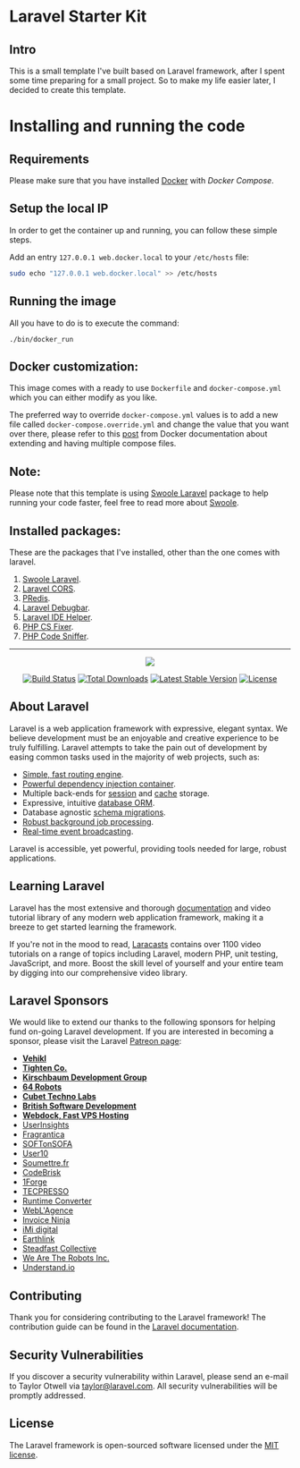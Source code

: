 # Laravel Starter Kit

## Intro

This is a small template I've built based on Laravel framework, after I spent some time preparing for a small project.
So to make my life easier later, I decided to create this template.

# Installing and running the code

## Requirements

Please make sure that you have installed [Docker](https://docker.com) with *Docker Compose*.


## Setup the local IP

In order to get the container up and running, you can follow these simple steps.

Add an entry `127.0.0.1 web.docker.local` to your `/etc/hosts` file:
```bash
sudo echo "127.0.0.1 web.docker.local" >> /etc/hosts
```

## Running the image

All you have to do is to execute the command:

```
./bin/docker_run
```

## Docker customization:

This image comes with a ready to use `Dockerfile` and `docker-compose.yml` which you can either modify as you like.

The preferred way to override `docker-compose.yml` values is to add a new file called `docker-compose.override.yml` 
and change the value that you want over there, please refer to this [post](https://docs.docker.com/compose/extends/#example-use-case) 
from Docker documentation about extending and having multiple compose files.

## Note:

Please note that this template is using [Swoole Laravel](https://github.com/swooletw/laravel-swoole) package to 
help running your code faster, feel free to read more about [Swoole](https://www.swoole.co.uk/#get-started).

## Installed packages:

These are the packages that I've installed, other than the one comes with laravel.

1. [Swoole Laravel](https://github.com/swooletw/laravel-swoole).
1. [Laravel CORS](https://github.com/barryvdh/laravel-cors).
1. [PRedis](https://github.com/nrk/predis).
1. [Laravel Debugbar](https://github.com/barryvdh/laravel-debugbar).
1. [Laravel IDE Helper](https://github.com/barryvdh/laravel-ide-helper).
1. [PHP CS Fixer](https://github.com/friendsofphp/php-cs-fixer).
1. [PHP Code Sniffer](https://github.com/squizlabs/php_codesniffer).

---

<p align="center"><img src="https://laravel.com/assets/img/components/logo-laravel.svg"></p>

<p align="center">
<a href="https://travis-ci.org/laravel/framework"><img src="https://travis-ci.org/laravel/framework.svg" alt="Build Status"></a>
<a href="https://packagist.org/packages/laravel/framework"><img src="https://poser.pugx.org/laravel/framework/d/total.svg" alt="Total Downloads"></a>
<a href="https://packagist.org/packages/laravel/framework"><img src="https://poser.pugx.org/laravel/framework/v/stable.svg" alt="Latest Stable Version"></a>
<a href="https://packagist.org/packages/laravel/framework"><img src="https://poser.pugx.org/laravel/framework/license.svg" alt="License"></a>
</p>

## About Laravel

Laravel is a web application framework with expressive, elegant syntax. We believe development must be an enjoyable and creative experience to be truly fulfilling. Laravel attempts to take the pain out of development by easing common tasks used in the majority of web projects, such as:

- [Simple, fast routing engine](https://laravel.com/docs/routing).
- [Powerful dependency injection container](https://laravel.com/docs/container).
- Multiple back-ends for [session](https://laravel.com/docs/session) and [cache](https://laravel.com/docs/cache) storage.
- Expressive, intuitive [database ORM](https://laravel.com/docs/eloquent).
- Database agnostic [schema migrations](https://laravel.com/docs/migrations).
- [Robust background job processing](https://laravel.com/docs/queues).
- [Real-time event broadcasting](https://laravel.com/docs/broadcasting).

Laravel is accessible, yet powerful, providing tools needed for large, robust applications.

## Learning Laravel

Laravel has the most extensive and thorough [documentation](https://laravel.com/docs) and video tutorial library of any modern web application framework, making it a breeze to get started learning the framework.

If you're not in the mood to read, [Laracasts](https://laracasts.com) contains over 1100 video tutorials on a range of topics including Laravel, modern PHP, unit testing, JavaScript, and more. Boost the skill level of yourself and your entire team by digging into our comprehensive video library.

## Laravel Sponsors

We would like to extend our thanks to the following sponsors for helping fund on-going Laravel development. If you are interested in becoming a sponsor, please visit the Laravel [Patreon page](https://patreon.com/taylorotwell):

- **[Vehikl](https://vehikl.com/)**
- **[Tighten Co.](https://tighten.co)**
- **[Kirschbaum Development Group](https://kirschbaumdevelopment.com)**
- **[64 Robots](https://64robots.com)**
- **[Cubet Techno Labs](https://cubettech.com)**
- **[British Software Development](https://www.britishsoftware.co)**
- **[Webdock, Fast VPS Hosting](https://www.webdock.io/en)**
- [UserInsights](https://userinsights.com)
- [Fragrantica](https://www.fragrantica.com)
- [SOFTonSOFA](https://softonsofa.com/)
- [User10](https://user10.com)
- [Soumettre.fr](https://soumettre.fr/)
- [CodeBrisk](https://codebrisk.com)
- [1Forge](https://1forge.com)
- [TECPRESSO](https://tecpresso.co.jp/)
- [Runtime Converter](http://runtimeconverter.com/)
- [WebL'Agence](https://weblagence.com/)
- [Invoice Ninja](https://www.invoiceninja.com)
- [iMi digital](https://www.imi-digital.de/)
- [Earthlink](https://www.earthlink.ro/)
- [Steadfast Collective](https://steadfastcollective.com/)
- [We Are The Robots Inc.](https://watr.mx/)
- [Understand.io](https://www.understand.io/)

## Contributing

Thank you for considering contributing to the Laravel framework! The contribution guide can be found in the [Laravel documentation](https://laravel.com/docs/contributions).

## Security Vulnerabilities

If you discover a security vulnerability within Laravel, please send an e-mail to Taylor Otwell via [taylor@laravel.com](mailto:taylor@laravel.com). All security vulnerabilities will be promptly addressed.

## License

The Laravel framework is open-sourced software licensed under the [MIT license](https://opensource.org/licenses/MIT).
